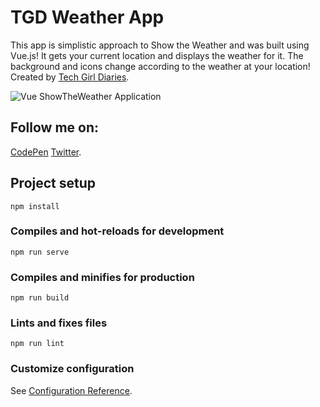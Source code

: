 # TGD Weather App

This app is simplistic approach to Show the Weather and was built using Vue.js! It gets your current location and displays the weather for it. The background and icons change according to the weather at your location! Created by [Tech Girl Diaries](https://techgirldiaries.github.io).

![Vue ShowTheWeather Application](https://i.ibb.co/4sPMDMd/hhw-weather-app.png)

## Follow me on: 
[CodePen](https://codepen.io/techgirldiaries)
[Twitter](https://twitter.com/techgirldiaries).


## Project setup

```
npm install
```

### Compiles and hot-reloads for development

```
npm run serve
```

### Compiles and minifies for production

```
npm run build
```

### Lints and fixes files

```
npm run lint
```

### Customize configuration

See [Configuration Reference](https://cli.vuejs.org/config/).

